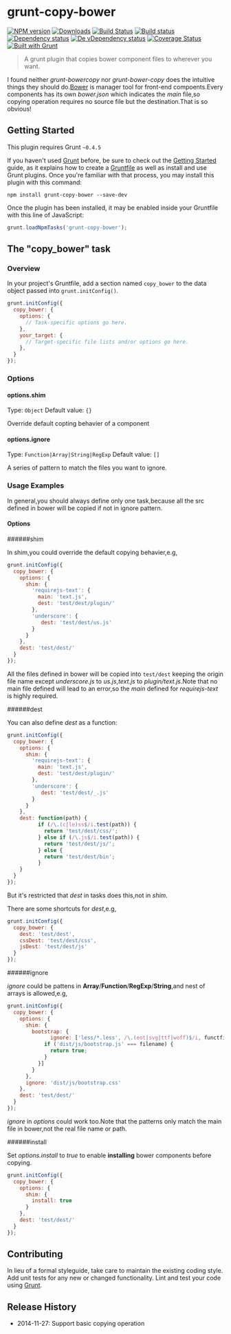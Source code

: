 # grunt-copy-bower

[![NPM version][npm-image]][npm-url] [![Downloads][downloads-image]][npm-url] [![Build Status][travis-image]][travis-url] [![Build status][appveyor-image]][appveyor-url] [![Dependency status][david-dm-image]][david-dm-url] [![De vDependency status][david-dm-dev-image]][david-dm-dev-url] [![Coverage Status][coveralls-image]][coveralls-url] [![Built with Grunt][grunt-image]][grunt-url]

> A grunt plugin that copies bower component files to wherever you want.

I found neither  _grunt-bowercopy_ nor _grunt-bower-copy_ does the intuitive things they should do.[Bower](http://bower.io/) is manager tool for front-end compoents.Every components has its own _bower.json_ which indicates the _main_ file,so copying operation requires no source file but the destination.That is so obvious!

## Getting Started
This plugin requires Grunt `~0.4.5`

If you haven't used [Grunt](http://gruntjs.com/) before, be sure to check out the [Getting Started](http://gruntjs.com/getting-started) guide, as it explains how to create a [Gruntfile](http://gruntjs.com/sample-gruntfile) as well as install and use Grunt plugins. Once you're familiar with that process, you may install this plugin with this command:

```shell
npm install grunt-copy-bower --save-dev
```

Once the plugin has been installed, it may be enabled inside your Gruntfile with this line of JavaScript:

```js
grunt.loadNpmTasks('grunt-copy-bower');
```

## The "copy_bower" task

### Overview
In your project's Gruntfile, add a section named `copy_bower` to the data object passed into `grunt.initConfig()`.

```js
grunt.initConfig({
  copy_bower: {
    options: {
      // Task-specific options go here.
    },
    your_target: {
      // Target-specific file lists and/or options go here.
    },
  }
});
```

### Options

#### options.shim
Type: `Object`
Default value: `{}`

Override default copting behavier of a component

#### options.ignore
Type: `Function|Array|String|RegExp`
Default value: `[]`

A series of pattern to match the files you want to ignore.

### Usage Examples

In general,you should always define only one task,because all the src defined in bower will be copied if not in ignore pattern.

#### Options

######shim

In shim,you could override the default copying behavier,e.g,

```js
grunt.initConfig({
  copy_bower: {
    options: {
      shim: {
        'requirejs-text': {
          main: 'text.js',
          dest: 'test/dest/plugin/'
        },
        'underscore': {
           dest: 'test/dest/us.js'
        }
      }
    },
    dest: 'test/dest/'
  }
});
```
All the files defined in bower will be copied into `test/dest` keeping the origin file name except _underscore.js_ to _us.js_,_text.js_ to _plugin/text.js_.Note that no main file defined will lead to an error,so the _main_ defined for _requirejs-text_ is highly required.

######dest

You can also define _dest_ as a function:

```js
grunt.initConfig({
  copy_bower: {
    options: {
      shim: {
        'requirejs-text': {
          main: 'text.js',
          dest: 'test/dest/plugin/'
        },
        'underscore': {
           dest: 'test/dest/_.js'
        }
      }
    },
    dest: function(path) {
          if (/\.(c|le)ss$/i.test(path)) {
            return 'test/dest/css/';
          } else if (/\.js$/i.test(path)) {
            return 'test/dest/js/';
          } else {
            return 'test/dest/bin';
          }
    }
  }
});
```
But it's restricted that _dest_ in tasks does this,not in _shim_.

There are some shortcuts for _dest_,e.g,

```js
grunt.initConfig({
  copy_bower: {
    dest: 'test/dest',
    cssDest: 'test/dest/css',
    jsDest: 'test/dest/js'
  }
});
```

######ignore

_ignore_ could be pattens in **Array**/**Function**/**RegExp**/**String**,and nest of arrays is allowed,e.g,

```js
grunt.initConfig({
  copy_bower: {
    options: {
      shim: {
        bootstrap: {
              ignore: ['less/*.less', /\.(eot|svg|ttf|woff)$/i, functfilename) {
            if ('dist/js/bootstrap.js' === filename) {
              return true;
            }
          }]
        }
      },
      ignore: 'dist/js/bootstrap.css'
    },
    dest: 'test/dest/'
  }
});
```
_ignore_ in _options_ could work too.Note that the patterns only match the main file in bower,not the real file name or path.

######install

Set _options.install_ to _true_ to enable **installing** bower components before copying.

```js
grunt.initConfig({
  copy_bower: {
    options: {
      shim: {
        install: true
      }
    },
    dest: 'test/dest/'
  }
});
```

## Contributing
In lieu of a formal styleguide, take care to maintain the existing coding style. Add unit tests for any new or changed functionality. Lint and test your code using [Grunt](http://gruntjs.com/).

## Release History
 - 2014-11-27: Support basic copying operation


[npm-url]: https://npmjs.org/package/grunt-copy-bower
[downloads-image]: http://img.shields.io/npm/dm/grunt-copy-bower.svg
[npm-image]: http://img.shields.io/npm/v/grunt-copy-bower.svg
[travis-url]: https://travis-ci.org/yanni4night/grunt-copy-bower
[travis-image]: http://img.shields.io/travis/yanni4night/grunt-copy-bower.svg
[appveyor-image]:https://ci.appveyor.com/api/projects/status/y44cdve2kvcge3h3?svg=true
[appveyor-url]:https://ci.appveyor.com/project/yanni4night/grunt-copy-bower
[david-dm-url]:https://david-dm.org/yanni4night/grunt-copy-bower
[david-dm-image]:https://david-dm.org/yanni4night/grunt-copy-bower.svg
[david-dm-dev-url]:https://david-dm.org/yanni4night/grunt-copy-bower#info=devDependencies
[david-dm-dev-image]:https://david-dm.org/yanni4night/grunt-copy-bower/dev-status.svg
[coveralls-url]:https://coveralls.io/r/yanni4night/grunt-copy-bower
[coveralls-image]:https://coveralls.io/repos/yanni4night/grunt-copy-bower/badge.png
[grunt-url]:http://gruntjs.com/
[grunt-image]: https://cdn.gruntjs.com/builtwith.png
